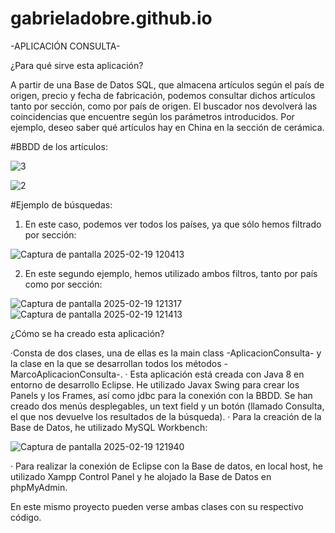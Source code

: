 # gabrieladobre.github.io

-APLICACIÓN CONSULTA-

¿Para qué sirve esta aplicación?

A partir de una Base de Datos SQL, que almacena artículos según el país de origen, precio y fecha de fabricación, podemos consultar dichos artículos tanto por sección, como por país de origen.
El buscador nos devolverá las coincidencias que encuentre según los parámetros introducidos. Por ejemplo, deseo saber qué artículos hay en China en la sección de cerámica.

#BBDD de los artículos:

![3](https://github.com/user-attachments/assets/f8597efa-286a-453e-92ed-a412aefcc824)

![2](https://github.com/user-attachments/assets/4dfd8c66-e871-4978-8d5c-9203adef87d1)

#Ejemplo de búsquedas:

1. En este caso, podemos ver todos los países, ya que sólo hemos filtrado por sección:
   
![Captura de pantalla 2025-02-19 120413](https://github.com/user-attachments/assets/cc578e46-61e1-4e0c-9765-620a4c477fc6)

2. En este segundo ejemplo, hemos utilizado ambos filtros, tanto por país como por sección:
   
![Captura de pantalla 2025-02-19 121317](https://github.com/user-attachments/assets/87277f8b-bae3-4b9c-a5ba-163dd0247ee4)
![Captura de pantalla 2025-02-19 121413](https://github.com/user-attachments/assets/c5e9ae31-c7b5-48a2-b4e1-896c1dae478b)


¿Cómo se ha creado esta aplicación?

·Consta de dos clases, una de ellas es la main class -AplicacionConsulta- y la clase en la que se desarrollan todos los métodos -MarcoAplicacionConsulta-.
· Esta aplicación está creada con Java 8 en entorno de desarrollo Eclipse. He utilizado Javax Swing para crear los Panels y los Frames, así como jdbc para la conexión con la BBDD. Se han creado dos menús desplegables, un text field y un botón (llamado Consulta, el que nos devuelve los resultados de la búsqueda).
· Para la creación de la Base de Datos, he utilizado MySQL Workbench:

![Captura de pantalla 2025-02-19 121940](https://github.com/user-attachments/assets/3672479b-215e-4822-b3aa-be93c335e1b6)

· Para realizar la conexión de Eclipse con la Base de datos, en local host, he utilizado Xampp Control Panel y he alojado la Base de Datos en phpMyAdmin.


En este mismo proyecto pueden verse ambas clases con su respectivo código.
